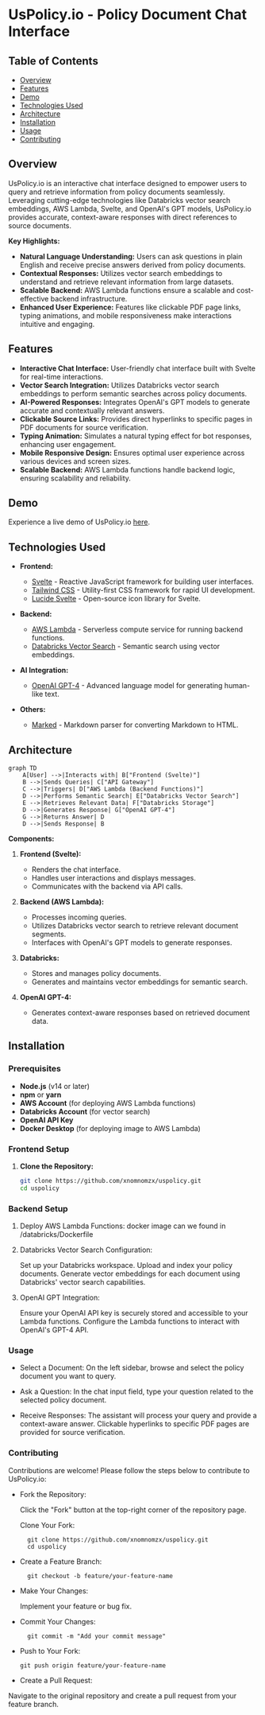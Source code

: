 # UsPolicy.io - Policy Document Chat Interface

## Table of Contents

- [Overview](#overview)
- [Features](#features)
- [Demo](#demo)
- [Technologies Used](#technologies-used)
- [Architecture](#architecture)
- [Installation](#installation)
- [Usage](#usage)
- [Contributing](#contributing)

## Overview

UsPolicy.io is an interactive chat interface designed to empower users to query and retrieve information from policy documents seamlessly. Leveraging cutting-edge technologies like Databricks vector search embeddings, AWS Lambda, Svelte, and OpenAI's GPT models, UsPolicy.io provides accurate, context-aware responses with direct references to source documents.

**Key Highlights:**

- **Natural Language Understanding:** Users can ask questions in plain English and receive precise answers derived from policy documents.
- **Contextual Responses:** Utilizes vector search embeddings to understand and retrieve relevant information from large datasets.
- **Scalable Backend:** AWS Lambda functions ensure a scalable and cost-effective backend infrastructure.
- **Enhanced User Experience:** Features like clickable PDF page links, typing animations, and mobile responsiveness make interactions intuitive and engaging.

## Features

- **Interactive Chat Interface:** User-friendly chat interface built with Svelte for real-time interactions.
- **Vector Search Integration:** Utilizes Databricks vector search embeddings to perform semantic searches across policy documents.
- **AI-Powered Responses:** Integrates OpenAI's GPT models to generate accurate and contextually relevant answers.
- **Clickable Source Links:** Provides direct hyperlinks to specific pages in PDF documents for source verification.
- **Typing Animation:** Simulates a natural typing effect for bot responses, enhancing user engagement.
- **Mobile Responsive Design:** Ensures optimal user experience across various devices and screen sizes.
- **Scalable Backend:** AWS Lambda functions handle backend logic, ensuring scalability and reliability.

## Demo

Experience a live demo of UsPolicy.io [here](https://www.uspolicy.io/).

## Technologies Used

- **Frontend:**
  - [Svelte](https://svelte.dev/) - Reactive JavaScript framework for building user interfaces.
  - [Tailwind CSS](https://tailwindcss.com/) - Utility-first CSS framework for rapid UI development.
  - [Lucide Svelte](https://lucide.dev/) - Open-source icon library for Svelte.
  
- **Backend:**
  - [AWS Lambda](https://aws.amazon.com/lambda/) - Serverless compute service for running backend functions.
  - [Databricks Vector Search](https://docs.databricks.com/machine-learning/vector-search/index.html) - Semantic search using vector embeddings.
  
- **AI Integration:**
  - [OpenAI GPT-4](https://openai.com/product/gpt-4) - Advanced language model for generating human-like text.
  
- **Others:**
  - [Marked](https://marked.js.org/) - Markdown parser for converting Markdown to HTML.

## Architecture

  ```mermaid
  graph TD
      A[User] -->|Interacts with| B["Frontend (Svelte)"]
      B -->|Sends Queries| C["API Gateway"]
      C -->|Triggers| D["AWS Lambda (Backend Functions)"]
      D -->|Performs Semantic Search| E["Databricks Vector Search"]
      E -->|Retrieves Relevant Data| F["Databricks Storage"]
      D -->|Generates Response| G["OpenAI GPT-4"]
      G -->|Returns Answer| D
      D -->|Sends Response| B
  ```

**Components:**

1. **Frontend (Svelte):**
   - Renders the chat interface.
   - Handles user interactions and displays messages.
   - Communicates with the backend via API calls.

2. **Backend (AWS Lambda):**
   - Processes incoming queries.
   - Utilizes Databricks vector search to retrieve relevant document segments.
   - Interfaces with OpenAI's GPT models to generate responses.

3. **Databricks:**
   - Stores and manages policy documents.
   - Generates and maintains vector embeddings for semantic search.

4. **OpenAI GPT-4:**
   - Generates context-aware responses based on retrieved document data.

## Installation

### Prerequisites

- **Node.js** (v14 or later)
- **npm** or **yarn**
- **AWS Account** (for deploying AWS Lambda functions)
- **Databricks Account** (for vector search)
- **OpenAI API Key**
- **Docker Desktop** (for deploying image to AWS Lambda)

### Frontend Setup

1. **Clone the Repository:**

   ```bash
   git clone https://github.com/xnomnomzx/uspolicy.git
   cd uspolicy

### Backend Setup

1.  Deploy AWS Lambda Functions: docker image can we found in /databricks/Dockerfile

    

2. Databricks Vector Search Configuration:

    Set up your Databricks workspace.
    Upload and index your policy documents.
    Generate vector embeddings for each document using Databricks' vector search capabilities.

3. OpenAI GPT Integration:

    Ensure your OpenAI API key is securely stored and accessible to your Lambda functions.
    Configure the Lambda functions to interact with OpenAI's GPT-4 API.

### Usage

- Select a Document:
        On the left sidebar, browse and select the policy document you want to query.

- Ask a Question:
        In the chat input field, type your question related to the selected policy document.

- Receive Responses:
        The assistant will process your query and provide a context-aware answer.
        Clickable hyperlinks to specific PDF pages are provided for source verification.

### Contributing

Contributions are welcome! Please follow the steps below to contribute to UsPolicy.io:

- Fork the Repository:

    Click the "Fork" button at the top-right corner of the repository page.

    Clone Your Fork:

        git clone https://github.com/xnomnomzx/uspolicy.git
        cd uspolicy

- Create a Feature Branch:

        git checkout -b feature/your-feature-name

- Make Your Changes:

    Implement your feature or bug fix.

- Commit Your Changes:
  
        git commit -m "Add your commit message"

- Push to Your Fork:

      git push origin feature/your-feature-name

- Create a Pull Request:

 Navigate to the original repository and create a pull request from your feature branch.

